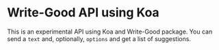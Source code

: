 # Write-Good API using Koa

This is an experimental API using Koa and Write-Good package. You can send a `text` and, optionally, `options` and get a list of suggestions.